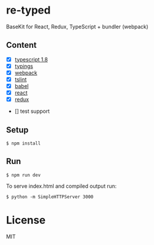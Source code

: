 # re-typed

BaseKit for React, Redux, TypeScript + bundler (webpack)
    
## Content

- [x] [typescript 1.8](http://www.typescriptlang.org/)
- [x] [typings](https://github.com/typings/typings)
- [x] [webpack](https://webpack.github.io/)
- [x] [tslint](http://palantir.github.io/tslint/)
- [x] [babel](https://babeljs.io)
- [x] [react](https://github.com/facebook/react)
- [x] [redux](http://redux.js.org/)
- [] test support

## Setup

```
$ npm install
```

## Run

```
$ npm run dev
```
To serve index.html and compiled output run:
```
$ python -m SimpleHTTPServer 3000
```

# License

MIT
